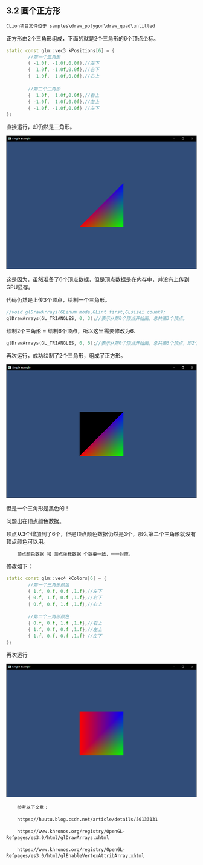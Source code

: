 ## 3.2 画个正方形

```c
CLion项目文件位于 samples\draw_polygon\draw_quad\untitled
```

正方形由2个三角形组成，下面的就是2个三角形的6个顶点坐标。

```c++
static const glm::vec3 kPositions[6] = {
        //第一个三角形
        { -1.0f, -1.0f,0.0f},//左下
        {  1.0f, -1.0f,0.0f},//右下
        {  1.0f,  1.0f,0.0f},//右上

        //第二个三角形
        {  1.0f,  1.0f,0.0f},//右上
        { -1.0f,  1.0f,0.0f},//左上
        { -1.0f, -1.0f,0.0f} //左下
};
```

直接运行，却仍然是三角形。

![](../../imgs/opengl_draw_polygon/draw_quad/add_vertex_pos_still_draw_triangle.png)

这是因为，虽然准备了6个顶点数据，但是顶点数据是在内存中，并没有上传到GPU显存。

代码仍然是上传3个顶点，绘制一个三角形。

```c++
//void glDrawArrays(GLenum mode,GLint first,GLsizei count);
glDrawArrays(GL_TRIANGLES, 0, 3);//表示从第0个顶点开始画，总共画3个顶点。
```

绘制2个三角形 = 绘制6个顶点，所以这里需要修改为6.

```c++
glDrawArrays(GL_TRIANGLES, 0, 6);//表示从第0个顶点开始画，总共画6个顶点，即2个三角形
```

再次运行，成功绘制了2个三角形，组成了正方形。

![](../../imgs/opengl_draw_polygon/draw_quad/draw_quad_but_second_triangle_black.png)

但是一个三角形是黑色的！

问题出在顶点颜色数据。

顶点从3个增加到了6个，但是顶点颜色数据仍然是3个，那么第二个三角形就没有顶点颜色可以用。

        顶点颜色数据 和 顶点坐标数据 个数要一致，一一对应。

修改如下：

```c++
static const glm::vec4 kColors[6] = {
        //第一个三角形颜色
        { 1.f, 0.f, 0.f ,1.f},//左下
        { 0.f, 1.f, 0.f ,1.f},//右下
        { 0.f, 0.f, 1.f ,1.f},//右上

        //第二个三角形颜色
        { 0.f, 0.f, 1.f ,1.f},//右上
        { 1.f, 0.f, 0.f ,1.f},//左上
        { 1.f, 0.f, 0.f ,1.f} //左下
};
```

再次运行

![](../../imgs/opengl_draw_polygon/draw_quad/draw_quad_success.png)



        参考以下文章：

        https://huutu.blog.csdn.net/article/details/50133131

        https://www.khronos.org/registry/OpenGL-Refpages/es3.0/html/glDrawArrays.xhtml

        https://www.khronos.org/registry/OpenGL-Refpages/es3.0/html/glEnableVertexAttribArray.xhtml